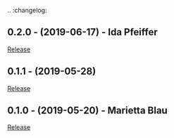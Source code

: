 .. :changelog:

## 0.2.0 - (2019-06-17) - Ida Pfeiffer

[Release](https://github.com/AUSSDA/pyDataverse/releases/tag/v0.2.0)

## 0.1.1 - (2019-05-28)

[Release](https://github.com/AUSSDA/pyDataverse/releases/tag/v0.1.1)

## 0.1.0 - (2019-05-20) - Marietta Blau

[Release](https://github.com/AUSSDA/pyDataverse/releases/tag/v0.1.0)
